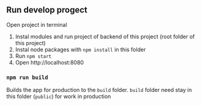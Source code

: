 ## Run develop progect
Open project in terminal
1. Instal modules and run project of backend of this project (root folder of this project) 
2. Instal node packages with `npm install` in this folder
3. Run `npm start`
4. Open http://localhost:8080 


### `npm run build`

Builds the app for production to the `build` folder.
`build` folder need stay in this folder (`public`) for work in production